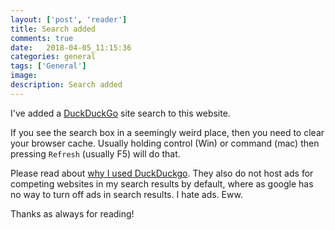 ```yaml
---
layout: ['post', 'reader']
title: Search added
comments: true
date:   2018-04-05_11:15:36 
categories: general
tags: ['General']
image:
description: Search added
---
```


I've added a [DuckDuckGo](https://duckduckgo.com) site search to this website.

If you see the search box in a seemingly weird place, then you need to clear your browser cache. Usually holding control (Win) or command (mac) then pressing `Refresh` (usually F5) will do that.

Please read about [why I used DuckDuckgo](https://duckduckgo.com/privacy). They also do not host ads for competing websites in my search results by default, where as google has no way to turn off ads in search results. I hate ads. Eww.

Thanks as always for reading!

